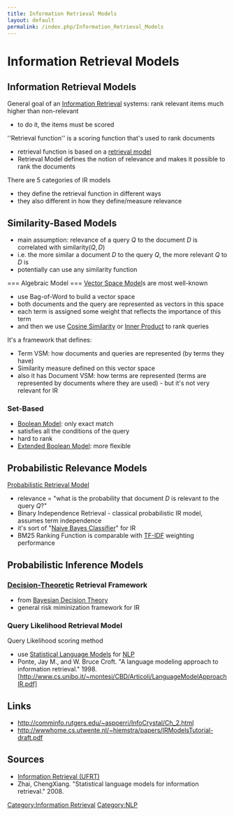```yaml
---
title: Information Retrieval Models
layout: default
permalink: /index.php/Information_Retrieval_Models
---
```


# Information Retrieval Models

## Information Retrieval Models
General goal of an [Information Retrieval](Information_Retrieval) systems: rank relevant items much higher than non-relevant
- to do it, the items must be scored 


''Retrieval function'' is a scoring function that's used to rank documents 
- retrieval function is based on a [retrieval model](Information_Retrieval_Models)
- Retrieval Model defines the notion of relevance and makes it possible to rank the documents 


There are 5 categories of IR models
- they define the retrieval function in different ways 
- they also different in how they define/measure relevance


## Similarity-Based Models
- main assumption: relevance of a query $Q$ to the document $D$ is correlated with $\text{similarity}(Q, D)$
- i.e. the more similar a document $D$ to the query $Q$, the more relevant $Q$ to $D$ is 
- potentially can use any similarity function 


=== Algebraic Model === 
[Vector Space Model](Vector_Space_Model)s are most well-known 
- use Bag-of-Word to build a vector space
- both documents and the query are represented as vectors in this space
- each term is assigned some weight that reflects the importance of this term
- and then we use [Cosine Similarity](Cosine_Similarity) or [Inner Product](Inner_Product) to rank queries

It's a framework that defines:
- Term VSM: how documents and queries are represented (by terms they have)
- Similarity measure defined on this vector space
- also it has Document VSM: how terms are represented (terms are represented by documents where they are used) - but it's not very relevant for IR


### Set-Based
- [Boolean Model](Boolean_Model): only exact match
- satisfies all the conditions of the query 
- hard to rank
- [Extended Boolean Model](Extended_Boolean_Model): more flexible



## Probabilistic Relevance Models
[Probabilistic Retrieval Model](Probabilistic_Retrieval_Model)
- relevance = "what is the probability that document $D$ is relevant to the query $Q$?"
- Binary Independence Retrieval - classical probabilistic IR model, assumes term independence 
- it's sort of "[Naive Bayes Classifier](Naive_Bayes_Classifier)" for IR
- BM25 Ranking Function is comparable with [TF-IDF](TF-IDF) weighting performance



## Probabilistic Inference Models
### [Decision-Theoretic](Decision_Theory) Retrieval Framework
- from [Bayesian Decision Theory](Bayesian_Decision_Theory)
- general risk miminization framework for IR


### Query Likelihood Retrieval Model
Query Likelihood scoring method
- use [Statistical Language Models](Statistical_Language_Models) for [NLP](NLP)
- Ponte, Jay M., and W. Bruce Croft. "A language modeling approach to information retrieval." 1998. [http://www.cs.unibo.it/~montesi/CBD/Articoli/LanguageModelApproachIR.pdf]




## Links
- http://comminfo.rutgers.edu/~aspoerri/InfoCrystal/Ch_2.html
- http://wwwhome.cs.utwente.nl/~hiemstra/papers/IRModelsTutorial-draft.pdf


## Sources
- [Information Retrieval (UFRT)](Information_Retrieval_(UFRT))
- Zhai, ChengXiang. "Statistical language models for information retrieval." 2008.


[Category:Information Retrieval](Category_Information_Retrieval)
[Category:NLP](Category_NLP)